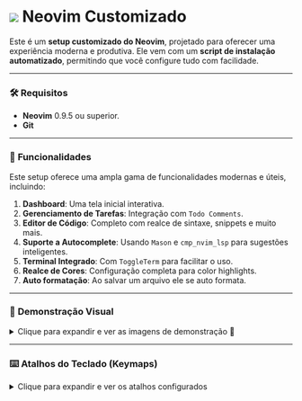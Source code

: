 # <img src="https://cdn.jsdelivr.net/gh/devicons/devicon@latest/icons/neovim/neovim-original.svg" width="50" /> **Neovim Customizado**

Este é um **setup customizado do Neovim**, projetado para oferecer uma experiência moderna e produtiva. Ele vem com um **script de instalação automatizado**, permitindo que você configure tudo com facilidade.

---

### 🛠️ **Requisitos**

- **Neovim** 0.9.5 ou superior.
- **Git**

---

### 🚀 **Funcionalidades**

Este setup oferece uma ampla gama de funcionalidades modernas e úteis, incluindo:

1. **Dashboard**: Uma tela inicial interativa.
2. **Gerenciamento de Tarefas**: Integração com `Todo Comments`.
3. **Editor de Código**: Completo com realce de sintaxe, snippets e muito mais.
4. **Suporte a Autocomplete**: Usando `Mason` e `cmp_nvim_lsp` para sugestões inteligentes.
5. **Terminal Integrado**: Com `ToggleTerm` para facilitar o uso.
6. **Realce de Cores**: Configuração completa para color highlights.
7. **Auto formatação**: Ao salvar um arquivo ele se auto formata.

---

### 📸 **Demonstração Visual**

<details>
  <summary>Clique para expandir e ver as imagens de demonstração 📸</summary>

  - **Dashboard**
    ![Dashboard](./assets/dashboard.png)

  - **Gerenciamento de Tarefas**
    ![Todo Comments](./assets/todo.png)

  - **Editor de Código**
    ![Editor de Código](./assets/editor.png)

  - **Autocomplete**
    ![Autocomplete](./assets/autocomplete.png)

  - **Terminal Integrado**
    ![Terminal Integrado](./assets/toggle-term.png)

  - **Color Highlights**
    ![Realce de Cores](./assets/colors.png)

</details>

---

### ⌨️ **Atalhos do Teclado (Keymaps)**

<details>
  <summary>Clique para expandir e ver os atalhos configurados</summary>

  - **Leader**: Barra de espaço (`<Space>`)
  - **C**: Ctrl
  - **ToggleTerm**: 
    - `<C-t>`: Alternar terminal integrado.
  - **NvimTree**: 
    - `<Leader>e`: Alternar explorador de arquivos.
  - **Telescope**:
    - `<Leader>f`: Buscar arquivos.
    - `<Leader>g`: Buscar texto no projeto.
  - **Navegação entre janelas**:
    - `<C-h>`: Ir para a janela à esquerda.
    - `<C-l>`: Ir para a janela à direita.
    - `<C-j>`: Ir para a janela de baixo.
    - `<C-k>`: Ir para a janela de cima.
  - **Comandos básicos**:
    - `<Leader>w`: Salvar arquivo.
    - `<Leader>q`: Fechar janela.
  - **Recarregar arquivo atual**:
    - `<Leader>r`: Recarregar arquivo.
  - **Desfazer ações**:
    - `<C-z>`: Desfazer no modo normal.
    - `<C-z>`: Desfazer no modo insert.

</details>
